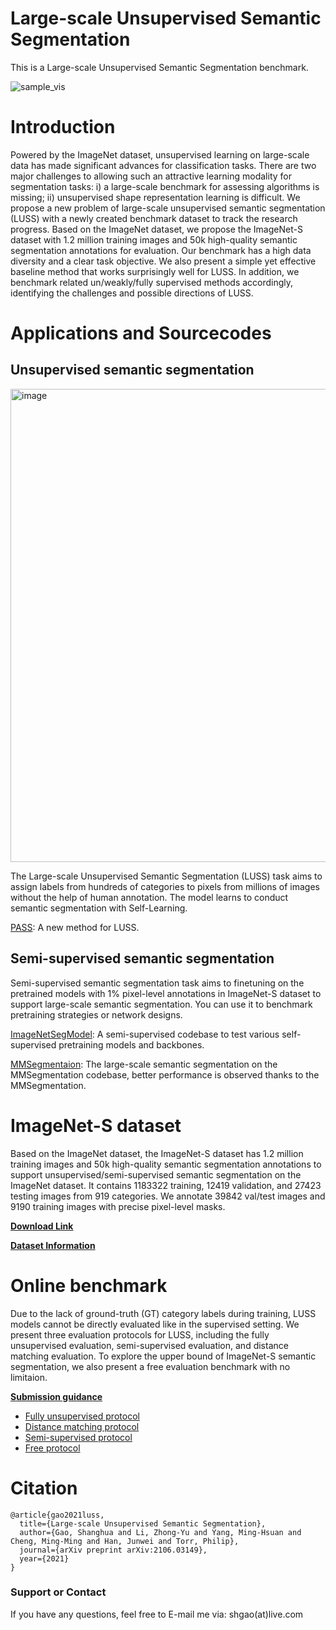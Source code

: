 # Large-scale Unsupervised Semantic Segmentation

This is a Large-scale Unsupervised Semantic Segmentation benchmark.

![sample_vis](https://user-images.githubusercontent.com/20515144/149650063-cd28c7aa-2062-4379-a326-4dcd593495a5.jpg)

# Introduction

Powered by the ImageNet dataset, unsupervised learning on large-scale data has made significant advances for classification tasks. There are two major challenges to allowing such an attractive learning modality for segmentation tasks: i) a large-scale benchmark for assessing algorithms is missing; ii) unsupervised shape representation learning is difficult. We propose a new problem of large-scale unsupervised semantic segmentation (LUSS) with a newly created benchmark dataset to track the research progress. Based on the
ImageNet dataset, we propose the ImageNet-S dataset with 1.2 million training images and 50k high-quality semantic segmentation annotations for evaluation. Our benchmark has a high data diversity and a clear task objective. We also present a simple yet effective baseline method that works surprisingly well for LUSS. In addition, we benchmark related un/weakly/fully supervised methods accordingly, identifying the challenges and possible directions of LUSS.

# Applications and Sourcecodes

## Unsupervised semantic segmentation

<img width="757" alt="image" src="https://user-images.githubusercontent.com/20515144/206393139-c1d1f36e-8c78-4a6a-a3b5-f3b4e9e0dbd3.png">

The Large-scale Unsupervised Semantic Segmentation (LUSS)
task aims to assign labels from hundreds of categories to pixels from
millions of images without the help of human annotation. The model
learns to conduct semantic segmentation with Self-Learning.

[PASS](https://github.com/LUSSeg/PASS): A new method for LUSS.

## Semi-supervised semantic segmentation
Semi-supervised semantic segmentation task aims
to finetuning on the pretrained models with 1% pixel-level annotations
in ImageNet-S dataset to support large-scale semantic segmentation.
You can use it to benchmark pretraining strategies or network designs.

[ImageNetSegModel](https://github.com/LUSSeg/ImageNetSegModel): A semi-supervised codebase to test various self-supervised pretraining models and backbones.

[MMSegmentaion](https://github.com/LUSSeg/mmsegmentation/tree/imagenets/configs/imagenets): The large-scale semantic segmentation on the MMSegmentation codebase, better performance is observed thanks to the MMSegmentation.
# ImageNet-S dataset 
Based on the ImageNet dataset, the ImageNet-S dataset has 1.2 million training images and 50k high-quality semantic segmentation annotations to support unsupervised/semi-supervised semantic segmentation on the ImageNet dataset.
It contains 1183322 training, 12419 validation, and 27423 testing images from 919 categories. We annotate 39842 val/test images and 9190 training images with precise pixel-level masks.

[**Download Link**](https://github.com/LUSSeg/ImageNet-S#imagenet-s-dataset-preparation)

[**Dataset Information**](https://github.com/LUSSeg/ImageNet-S#dataset-information)

# Online benchmark
Due to the lack of ground-truth (GT) category labels during training, 
LUSS models cannot be directly evaluated like in the supervised setting.
We present three evaluation protocols for LUSS, including the fully unsupervised evaluation, 
semi-supervised evaluation, and distance matching evaluation.
To explore the upper bound of ImageNet-S semantic segmentation, 
we also present a free evaluation benchmark with no limitaion.

[**Submission guidance**](https://github.com/LUSSeg/ImageNet-S#online-benchmark)
*  [Fully unsupervised protocol](https://codalab.lisn.upsaclay.fr/competitions/1317)
*  [Distance matching protocol](https://codalab.lisn.upsaclay.fr/competitions/1315)
*  [Semi-supervised protocol](https://codalab.lisn.upsaclay.fr/competitions/1318)
*  [Free protocol](https://codalab.lisn.upsaclay.fr/competitions/1316)

# Citation

```
@article{gao2021luss,
  title={Large-scale Unsupervised Semantic Segmentation},
  author={Gao, Shanghua and Li, Zhong-Yu and Yang, Ming-Hsuan and Cheng, Ming-Ming and Han, Junwei and Torr, Philip},
  journal={arXiv preprint arXiv:2106.03149},
  year={2021}
}
```

### Support or Contact

If you have any questions, feel free to E-mail me via: shgao(at)live.com
